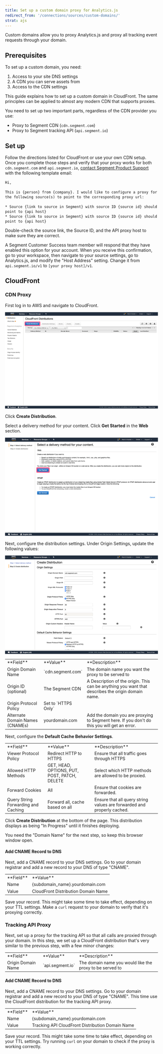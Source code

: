 ```yaml
---
title: Set up a custom domain proxy for Analytics.js
redirect_from: '/connections/sources/custom-domains/'
strat: ajs
---
```


Custom domains allow you to proxy Analytics.js and proxy all tracking event requests through your domain.

## Prerequisites

To set up a custom domain, you need:

1. Access to your site DNS settings
2. A CDN you can serve assets from
3. Access to the CDN settings

This guide explains how to set up a custom domain in CloudFront. The same principles can be applied to almost any modern CDN that supports proxies.

You need to set up two important parts, regardless of the CDN provider you use:

- Proxy to Segment CDN (`cdn.segment.com`)
- Proxy to Segment tracking API (`api.segment.io`)

## Set up

Follow the directions listed for CloudFront or use your own CDN setup. Once you complete those steps and verify that your proxy works for both `cdn.segment.com` and `api.segment.io`, [contact Segment Product Support](https://segment.com/help/contact/) with the following template email:

```text
Hi,

This is {person} from {company}. I would like to configure a proxy for the following source(s) to point to the corresponding proxy url:

* Source {link to source in Segment} with source ID {source id} should point to {api host}
* Source {link to source in Segment} with source ID {source id} should point to {api host}
```

Double-check the source link, the Source ID, and the API proxy host to make sure they are correct. 

A Segment Customer Success team member will respond that they have enabled this option for your account. When you receive this confirmation, go to your workspace, then navigate to your source settings, go to Analytics.js, and modify the "Host Address" setting. Change it from `api.segment.io/v1` to `[your proxy host]/v1`.

## CloudFront

### CDN Proxy

First log in to AWS and navigate to CloudFront.

![](images/create_cloudfront_distribution.png)

Click **Create Distribution**.

Select a delivery method for your content. Click **Get Started** in the **Web** section.

![](images/cloudfront_distribution_web.png)

Next, configure the distribution settings. Under Origin Settings, update the following values:

![](images/cloudfront_distribution_settings.png)

<table>
  <tr>
    <td>**Field**</td>
    <td>**Value**</td>
    <td>**Description**</td>
  </tr>
  <tr>
   <td>Origin Domain Name</td>
   <td>`cdn.segment.com`</td>
   <td>The domain name you want the proxy to be served to</td>
  </tr>
  <tr>
   <td>Origin ID (optional)</td>
   <td>The Segment CDN</td>
   <td>A Description of the origin. This can be anything you want that describes the origin domain name.</td>
  </tr>
  <tr>
   <td>Origin Protocol Policy</td>
   <td>Set to `HTTPS Only`</td>
   <td></td>
  </tr>
  <tr>
   <td>Alternate Domain Names (CNAMEs)</td>
   <td>yourdomain.com</td>
   <td>Add the domain you are proxying to Segment here. If you don't do this you will get an error.</td>
  </tr>
</table>

Next, configure the **Default Cache Behavior Settings**.

<table>
  <tr>
    <td>**Field**</td>
    <td>**Value**</td>
    <td>**Description**</td>
  </tr>
  <tr>
   <td>Viewer Protocol Policy</td>
   <td>Redirect HTTP to HTTPS</td>
   <td>Ensure that all traffic goes through HTTPS</td>
  </tr>
  <tr>
   <td>Allowed HTTP Methods</td>
   <td>GET, HEAD, OPTIONS, PUT, POST, PATCH, DELETE</td>
   <td>Select which HTTP methods are allowed to be proxied.</td>
  </tr>
  <tr>
   <td>Forward Cookies</td>
   <td>All</td>
   <td>Ensure that cookies are forwarded.</td>
  </tr>
  <tr>
   <td>Query String Forwarding and Caching</td>
   <td>Forward all, cache based on all</td>
   <td>Ensure that all query string values are forwarded and properly cached.</td>
  </tr>
</table>

Click **Create Distribution** at the bottom of the page. This distribution displays as being "In Progress" until it finishes deploying.

You need the "Domain Name" for the next step, so keep this browser window open.

#### Add CNAME Record to DNS

Next, add a CNAME record to your DNS settings. Go to your domain registrar and add a new record to your DNS of type "CNAME".

<table>
  <tr>
    <td>**Field**</td>
    <td>**Value**</td>
  </tr>
  <tr>
    <td>Name</td>
    <td>{subdomain_name}.yourdomain.com</td>
  </tr>
  <tr>
    <td>Value</td>
    <td>CloudFront Distribution Domain Name</td>
  </tr>
</table>

Save your record. This might take some time to take effect, depending on your TTL settings. Make a `curl` request to your domain to verify that it's proxying correctly.

### Tracking API Proxy

Next, set up a proxy for the tracking API so that all calls are proxied through your domain. In this step, we set up a CloudFront distribution that's very similar to the previous step, with a few minor changes:

<table>
  <tr>
    <td>**Field**</td>
    <td>**Value**</td>
    <td>**Description**</td>
  </tr>
  <tr>
   <td>Origin Domain Name</td>
   <td>`api.segment.io`</td>
   <td>The domain name you would like the proxy to be served to</td>
  </tr>
</table>

#### Add CNAME Record to DNS

Next, add a CNAME record to your DNS settings. Go to your domain registrar and add a new record to your DNS of type "CNAME". This time use the CloudFront distribution for the tracking API proxy.

<table>
  <tr>
    <td>**Field**</td>
    <td>**Value**</td>
  </tr>
  <tr>
    <td>Name</td>
    <td>{subdomain_name}.yourdomain.com</td>
  </tr>
  <tr>
    <td>Value</td>
    <td>Tracking API CloudFront Distribution Domain Name</td>
  </tr>
</table>

Save your record. This might take some time to take effect, depending on your TTL settings. Try running `curl` on your domain to check if the proxy is working correctly.
